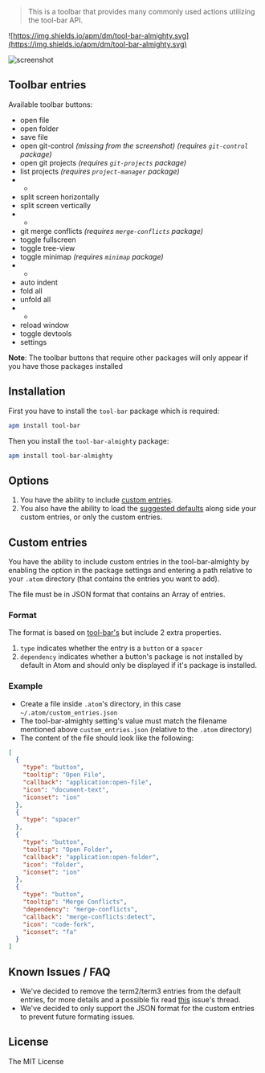> This is a toolbar that provides many commonly used actions utilizing the tool-bar API.

![https://img.shields.io/apm/dm/tool-bar-almighty.svg](https://img.shields.io/apm/dm/tool-bar-almighty.svg)

![screenshot](https://rawgit.com/varemenos/atom-toolbar-almighty/master/screenshot.png)

## Toolbar entries

Available toolbar buttons:

* open file
* open folder
* save file
* open git-control _(missing from the screenshot) (requires `git-control` package)_
* open git projects _(requires `git-projects` package)_
* list projects _(requires `project-manager` package)_
* -
* split screen horizontally
* split screen vertically
* -
* git merge conflicts _(requires `merge-conflicts` package)_
* toggle fullscreen
* toggle tree-view
* toggle minimap _(requires `minimap` package)_
* -
* auto indent
* fold all
* unfold all
* -
* reload window
* toggle devtools
* settings

__Note__: The toolbar buttons that require other packages will only appear if you have those packages installed

## Installation

First you have to install the `tool-bar` package which is required:

```bash
apm install tool-bar
```

Then you install the `tool-bar-almighty` package:

```bash
apm install tool-bar-almighty
```

## Options

1. You have the ability to include [custom entries](https://github.com/varemenos/atom-toolbar-almighty#custom-entries).
2. You also have the ability to load the [suggested defaults](https://github.com/varemenos/atom-toolbar-almighty#toolbar-entries) along side your custom entries, or only the custom entries.

## Custom entries

You have the ability to include custom entries in the tool-bar-almighty by enabling the option in the package settings and entering a path relative to your `.atom` directory (that contains the entries you want to add).

The file must be in JSON format that contains an Array of entries.

### Format

The format is based on [tool-bar's](https://github.com/suda/tool-bar#example) but include 2 extra properties.

1. `type` indicates whether the entry is a `button` or a `spacer`
2. `dependency` indicates whether a button's package is not installed by default in Atom and should only be displayed if it's package is installed.

### Example

* Create a file inside `.atom`'s directory, in this case `~/.atom/custom_entries.json`
* The tool-bar-almighty setting's value must match the filename mentioned above `custom_entries.json` (relative to the `.atom` directory)
* The content of the file should look like the following:

```json
[
  {
    "type": "button",
    "tooltip": "Open File",
    "callback": "application:open-file",
    "icon": "document-text",
    "iconset": "ion"
  },
  {
    "type": "spacer"
  },
  {
    "type": "button",
    "tooltip": "Open Folder",
    "callback": "application:open-folder",
    "icon": "folder",
    "iconset": "ion"
  },
  {
    "type": "button",
    "tooltip": "Merge Conflicts",
    "dependency": "merge-conflicts",
    "callback": "merge-conflicts:detect",
    "icon": "code-fork",
    "iconset": "fa"
  }
]
```

## Known Issues / FAQ

* We've decided to remove the term2/term3 entries from the default entries, for more details and a possible fix read [this](https://github.com/varemenos/atom-toolbar-almighty/issues/9) issue's thread.
* We've decided to only support the JSON format for the custom entries to prevent future formating issues.

## License

The MIT License
